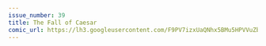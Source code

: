 ```yaml
---
issue_number: 39
title: The Fall of Caesar
comic_url: https://lh3.googleusercontent.com/F9PV7izxUaQNhx5BMu5HPVVuZb3heQfIHQKumH2xPCFbnB22WGXOLRb-gEa6hSrldK6Q3hLPa9JhFCJelPuRek2_eWntS5WhORTdl8DKc5M9NcMTQRmjtFz-csTkD4o7Z716PYVh3A=w1200
---
```

